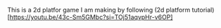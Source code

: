 This is a 2d platfor game I am making by following (2d platform tutorial)[https://youtu.be/43c-Sm5GMbc?si=TOj51aqvpHr-v6OP] 

